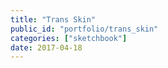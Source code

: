 ```yaml
---
title: "Trans Skin"
public_id: "portfolio/trans_skin"
categories: ["sketchbook"]
date: 2017-04-18
---
```

